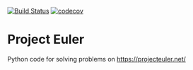 [![Build Status](https://travis-ci.org/hjheath/ProjectEuler.svg?branch=master)](https://travis-ci.org/hjheath/ProjectEuler)
[![codecov](https://codecov.io/gh/hjheath/ProjectEuler/branch/master/graph/badge.svg)](https://codecov.io/gh/hjheath/ProjectEuler)
# Project Euler
Python code for solving problems on https://projecteuler.net/
